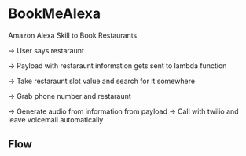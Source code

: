 # BookMeAlexa
Amazon Alexa Skill to Book Restaurants 


-> User says restaraunt

-> Payload with restaraunt information gets sent to lambda function

-> Take restaraunt slot value and search for it somewhere

-> Grab phone number and restaraunt

-> Generate audio from information from payload -> Call with twilio and leave voicemail automatically


## Flow

